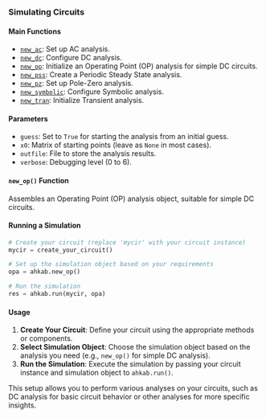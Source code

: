 ### Simulating Circuits

#### Main Functions

- [`new_ac`](#new_ac): Set up AC analysis.
- [`new_dc`](#new_dc): Configure DC analysis.
- [`new_op`](#new_op): Initialize an Operating Point (OP) analysis for simple DC circuits.
- [`new_pss`](#new_pss): Create a Periodic Steady State analysis.
- [`new_pz`](#new_pz): Set up Pole-Zero analysis.
- [`new_symbolic`](#new_symbolic): Configure Symbolic analysis.
- [`new_tran`](#new_tran): Initialize Transient analysis.

#### Parameters

- `guess`: Set to `True` for starting the analysis from an initial guess.
- `x0`: Matrix of starting points (leave as `None` in most cases).
- `outfile`: File to store the analysis results.
- `verbose`: Debugging level (0 to 6).

#### `new_op()` Function

Assembles an Operating Point (OP) analysis object, suitable for simple DC circuits.

#### Running a Simulation

```python
# Create your circuit (replace 'mycir' with your circuit instance)
mycir = create_your_circuit()

# Set up the simulation object based on your requirements
opa = ahkab.new_op()

# Run the simulation
res = ahkab.run(mycir, opa)
```

#### Usage

1. **Create Your Circuit**: Define your circuit using the appropriate methods or components.
2. **Select Simulation Object**: Choose the simulation object based on the analysis you need (e.g., `new_op()` for simple DC analysis).
3. **Run the Simulation**: Execute the simulation by passing your circuit instance and simulation object to `ahkab.run()`.

This setup allows you to perform various analyses on your circuits, such as DC analysis for basic circuit behavior or other analyses for more specific insights.

